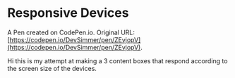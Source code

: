 # Responsive Devices

A Pen created on CodePen.io. Original URL: [https://codepen.io/DevSimmer/pen/ZEvjopV](https://codepen.io/DevSimmer/pen/ZEvjopV).

Hi this is my attempt at making a 3 content boxes that respond according to the screen size of the devices.
